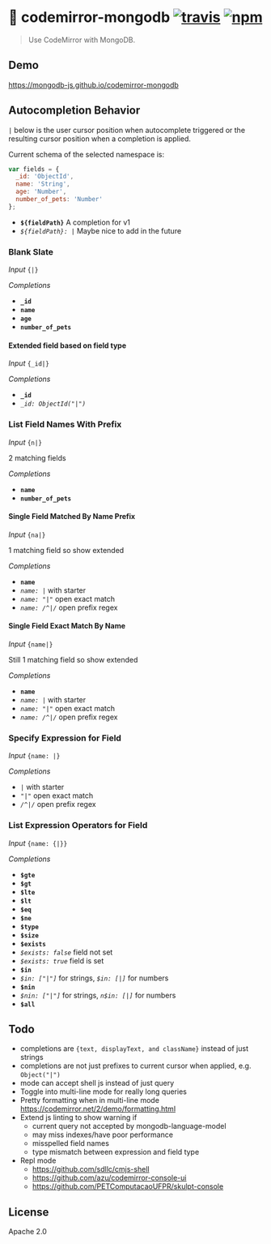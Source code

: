 # :construction: codemirror-mongodb [![travis][travis_img]][travis_url] [![npm][npm_img]][npm_url]

> Use CodeMirror with MongoDB.

## Demo

https://mongodb-js.github.io/codemirror-mongodb


## Autocompletion Behavior

`|` below is the user cursor position when autocomplete triggered
or the resulting cursor position when a completion is applied.

Current schema of the selected namespace is:

```javascript
var fields = {
  _id: 'ObjectId',
  name: 'String',
  age: 'Number',
  number_of_pets: 'Number'
};
```

- **`${fieldPath}`** A completion for v1
- *`${fieldPath}: |`* Maybe nice to add in the future

### Blank Slate

*Input* `{|}`

*Completions*

- **`_id`**
- **`name`**
- **`age`**
- **`number_of_pets`**

#### Extended field based on field type

*Input* `{_id|}`

*Completions*

- **`_id`**
- *`_id: ObjectId("|")`*

### List Field Names With Prefix

*Input* `{n|}`

2 matching fields

*Completions*

- **`name`**
- **`number_of_pets`**


#### Single Field Matched By Name Prefix

*Input* `{na|}`

1 matching field so show extended

*Completions*

- **`name`**
- *`name: |`* with starter
- *`name: "|"`* open exact match
- *`name: /^|/`* open prefix regex

#### Single Field Exact Match By Name

*Input* `{name|}`

Still 1 matching field so show extended

*Completions*

- **`name`**
- *`name: |`* with starter
- *`name: "|"`* open exact match
- *`name: /^|/`* open prefix regex

### Specify Expression for Field

*Input* `{name: |}`

*Completions*

- *`|`* with starter
- *`"|"`* open exact match
- *`/^|/`* open prefix regex

### List Expression Operators for Field

*Input* `{name: {|}}`

*Completions*

- **`$gte`**
- **`$gt`**
- **`$lte`**
- **`$lt`**
- **`$eq`**
- **`$ne`**
- **`$type`**
- **`$size`**
- **`$exists`**
- *`$exists: false`* field not set
- *`$exists: true`* field is set
- **`$in`**
- *`$in: ["|"]`* for strings, *`$in: [|]`* for numbers
- **`$nin`**
- *`$nin: ["|"]`* for strings, *`n$in: [|]`* for numbers
- **`$all`**

## Todo

- completions are `{text, displayText, and className}` instead of just strings
- completions are not just prefixes to current cursor when applied, e.g. `Object("|")`
- mode can accept shell js instead of just query
- Toggle into multi-line mode for really long queries
- Pretty formatting when in multi-line mode https://codemirror.net/2/demo/formatting.html
- Extend js linting to show warning if
  - current query not accepted by mongodb-language-model
  - may miss indexes/have poor performance
  - misspelled field names
  - type mismatch between expression and field type
- Repl mode
    - https://github.com/sdllc/cmjs-shell
    - https://github.com/azu/codemirror-console-ui
    - https://github.com/PETComputacaoUFPR/skulpt-console

## License

Apache 2.0

[travis_img]: https://img.shields.io/travis/mongodb-js/codemirror-mongodb.svg
[travis_url]: https://travis-ci.org/mongodb-js/codemirror-mongodb
[npm_img]: https://img.shields.io/npm/v/codemirror-mongodb.svg
[npm_url]: https://npmjs.org/package/codemirror-mongodb
